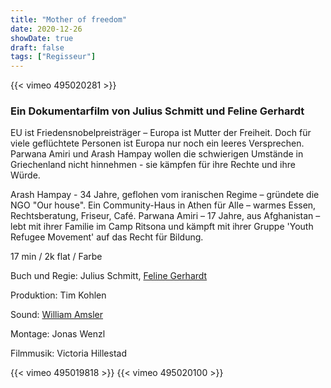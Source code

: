 ```yaml
---
title: "Mother of freedom"
date: 2020-12-26
showDate: true
draft: false
tags: ["Regisseur"]
---
```


{{< vimeo 495020281 >}}
### Ein Dokumentarfilm von Julius Schmitt und Feline Gerhardt 

EU ist Friedensnobelpreisträger – Europa ist Mutter der Freiheit. Doch für viele geflüchtete Personen ist Europa nur noch ein leeres Versprechen. Parwana Amiri und Arash Hampay wollen die schwierigen Umstände in Griechenland nicht hinnehmen - sie kämpfen für ihre Rechte und ihre Würde. 

Arash Hampay - 34 Jahre, geflohen vom iranischen Regime – gründete die NGO "Our house". Ein Community-Haus in Athen für Alle – warmes Essen, Rechtsberatung, Friseur, Café. 
Parwana Amiri – 17 Jahre, aus Afghanistan – lebt mit ihrer Familie im Camp Ritsona und kämpft mit ihrer Gruppe 'Youth Refugee Movement' auf das Recht für Bildung.


17 min / 2k flat / Farbe    

Buch und Regie: Julius Schmitt, <a href="https://felinegerhardt.com/" target="_blank">Feline Gerhardt</a>

Produktion: Tim Kohlen    

Sound: <a href="https://www.williamamsler.com/" target="_blank">William Amsler</a> 

Montage: Jonas Wenzl 

Filmmusik: Victoria Hillestad


{{< vimeo 495019818 >}}
{{< vimeo 495020100 >}}

